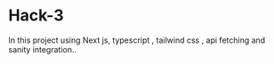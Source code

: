 # Hack-3
In this project using Next js, typescript , tailwind css , api fetching and sanity integration..
